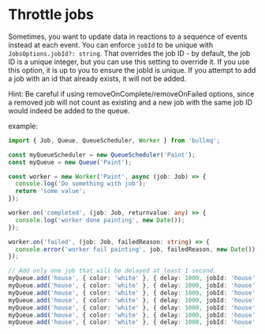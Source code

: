 # Throttle jobs

Sometimes, you want to update data in reactions to a sequence of events instead at each event. You can enforce `jobId` to be unique with `JobsOptions.jobId?: string`. That overrides the job ID - by default, the job ID is a unique integer, but you can use this setting to override it. If you use this option, it is up to you to ensure the jobId is unique. If you attempt to add a job with an id that already exists, it will not be added.

Hint: Be careful if using removeOnComplete/removeOnFailed options, since a removed job will not count as existing and a new job with the same job ID would indeed be added to the queue.

example:

```typescript
import { Job, Queue, QueueScheduler, Worker } from 'bullmq';

const myQueueScheduler = new QueueScheduler('Paint');
const myQueue = new Queue('Paint');

const worker = new Worker('Paint', async (job: Job) => {
  console.log('Do something with job');
  return 'some value';
});

worker.on('completed', (job: Job, returnvalue: any) => {
  console.log('worker done painting', new Date());
});

worker.on('failed', (job: Job, failedReason: string) => {
  console.error('worker fail painting', job, failedReason, new Date());
});

// Add only one job that will be delayed at least 1 second.
myQueue.add('house', { color: 'white' }, { delay: 1000, jobId: 'house' });
myQueue.add('house', { color: 'white' }, { delay: 1000, jobId: 'house' });
myQueue.add('house', { color: 'white' }, { delay: 1000, jobId: 'house' });
myQueue.add('house', { color: 'white' }, { delay: 1000, jobId: 'house' });
myQueue.add('house', { color: 'white' }, { delay: 1000, jobId: 'house' });
myQueue.add('house', { color: 'white' }, { delay: 1000, jobId: 'house' });
myQueue.add('house', { color: 'white' }, { delay: 1000, jobId: 'house' });
```

